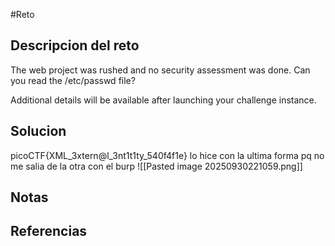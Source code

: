 #Reto 
## Descripcion del reto
The web project was rushed and no security assessment was done. Can you read the /etc/passwd file?

Additional details will be available after launching your challenge instance.
## Solucion
picoCTF{XML_3xtern@l_3nt1t1ty_540f4f1e}
lo hice con la ultima forma pq no me salia de la otra con el burp
![[Pasted image 20250930221059.png]]
## Notas

## Referencias
